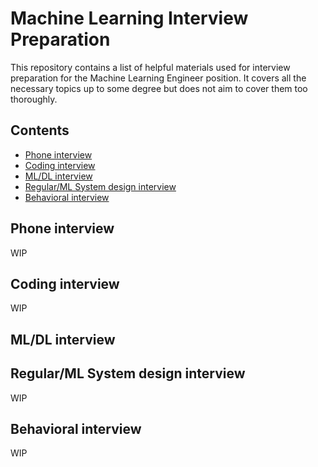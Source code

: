 # Machine Learning Interview Preparation

This repository contains a list of helpful materials used for interview preparation for the Machine Learning Engineer position. It covers all the necessary topics up to some degree but does not aim to cover them too thoroughly.

## Contents
- [Phone interview](#phone-interview)
- [Coding interview](#coding-interview)
- [ML/DL interview](#mldl-interview)
- [Regular/ML System design interview](#regularml-system-design-interview)
- [Behavioral interview](#behavioral-interview)

## Phone interview
WIP

## Coding interview
WIP

## ML/DL interview

## Regular/ML System design interview
WIP

## Behavioral interview
WIP